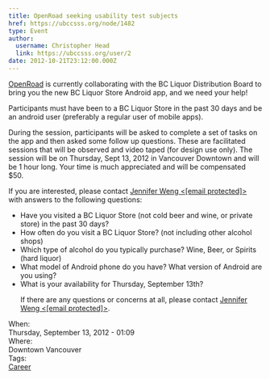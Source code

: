```yaml
---
title: OpenRoad seeking usability test subjects 
href: https://ubccsss.org/node/1482
type: Event
author:
  username: Christopher Head
  link: https://ubccsss.org/user/2
date: 2012-10-21T23:12:00.000Z
---
```


<div class="field field-name-body field-type-text-with-summary field-label-hidden"><div class="field-items"><div class="field-item even"><p><a href="http://openroad.ca/">OpenRoad</a> is currently collaborating with the BC Liquor Distribution Board to bring you the new BC Liquor Store Android app, and we need your help!</p>
<p>Participants must have been to a BC Liquor Store in the past 30 days and be an android user (preferably a regular user of mobile apps).</p>
<p>During the session, participants will be asked to complete a set of tasks on the app and then asked some follow up questions. These are facilitated sessions that will be observed and video taped (for design use only). The session will be on Thursday, Sept 13, 2012 in Vancouver Downtown and will be 1 hour long. Your time is much appreciated and will be compensated $50.</p>
<p>If you are interested, please contact <a href="/cdn-cgi/l/email-protection#f8928f9d969fb897889d968a97999cd69b99">Jennifer Weng &lt;<span class="__cf_email__" data-cfemail="82e8f5e7ece5c2edf2e7ecf0ede3e6ace1e3">[email&#xA0;protected]</span>&gt;</a> with answers to the following questions:</p>
<ul>
<li>Have you visited a BC Liquor Store (not cold beer and wine, or private store) in the past 30 days?</li>
<li>How often do you visit a BC Liquor Store? (not including other alcohol shops)</li>
<li>Which type of alcohol do you typically purchase? Wine, Beer, or Spirits (hard liquor)</li>
<li>What model of Android phone do you have? What version of Android are you using?</li>
<li>What is your availability for Thursday, September 13th?</li>
<p>If there are any questions or concerns at all, please contact <a href="/cdn-cgi/l/email-protection#274d50424940674857424955484643094446">Jennifer Weng &lt;<span class="__cf_email__" data-cfemail="59332e3c373e1936293c372b36383d773a38">[email&#xA0;protected]</span>&gt;</a>.</p>
</ul></div></div></div><div class="field field-name-field-dates field-type-datetime field-label-above"><div class="field-label">When:&#xA0;</div><div class="field-items"><div class="field-item even"><span class="date-display-single">Thursday, September 13, 2012 - 01:09</span></div></div></div><div class="field field-name-field-location field-type-text field-label-above"><div class="field-label">Where:&#xA0;</div><div class="field-items"><div class="field-item even">Downtown Vancouver</div></div></div>    <footer>
    <div class="field field-name-field-tags field-type-taxonomy-term-reference field-label-above"><div class="field-label">Tags:&#xA0;</div><div class="field-items"><div class="field-item even"><a href="/career">Career</a></div></div></div>      </footer>